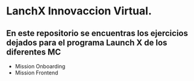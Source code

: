 # LanchX Innovaccion Virtual.
## En este repositorio se encuentras los ejercicios dejados para el programa Launch X de los diferentes MC
- Mission Onboarding
- Mission Frontend
